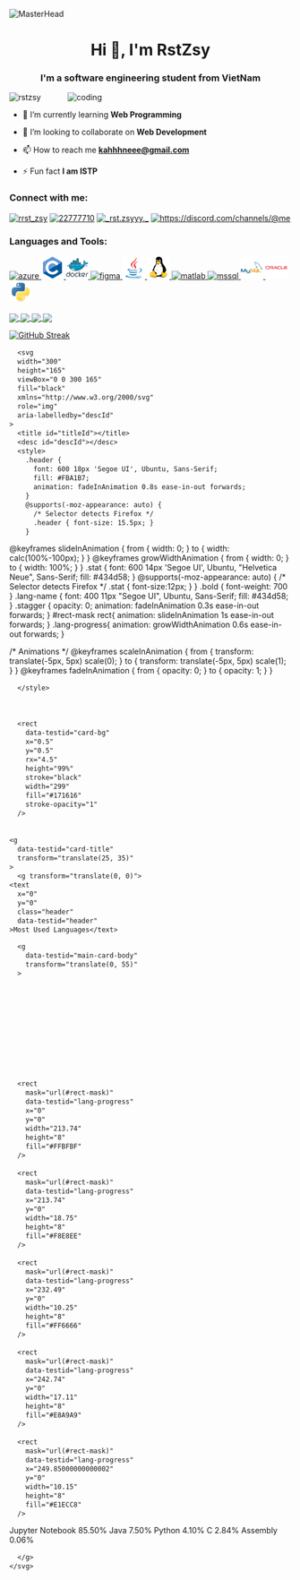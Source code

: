 ![MasterHead](https://1.bp.blogspot.com/-7A4WynwLsMw/XbBpCXG8fHI/AAAAAAAAMt4/uOa1bpLskYgrwGbllhSu2SDj_Mig8SXJQCLcBGAsYHQ/s1600/2000_600px.gif)
<h1 align="center">Hi 👋, I'm RstZsy</h1>
<h3 align="center">I'm a software engineering student from VietNam</h3>
<img align = "right" alt= "coding" width = "400" src ="https://media1.giphy.com/media/L1R1tvI9svkIWwpVYr/giphy.gif?cid=ecf05e471w9k4nibuuvmqm079y7h4anzt5fxu3mubmo6natw&ep=v1_gifs_search&rid=giphy.gif&ct=g">

<p align="left" > <img src="https://komarev.com/ghpvc/?username=rstzsy&label=Profile%20views&color=0e75b6&style=flat" alt="rstzsy" /> </p>

- 🌱 I’m currently learning **Web Programming**

- 👯 I’m looking to collaborate on **Web Development**

- 📫 How to reach me **kahhhneee@gmail.com**

- ⚡ Fun fact **I am ISTP**

<h3 align="left">Connect with me:</h3>
<p align="left">
<a href="https://twitter.com/Rst_zsy" target="blank"><img align="center" src="https://raw.githubusercontent.com/rahuldkjain/github-profile-readme-generator/master/src/images/icons/Social/twitter.svg" alt="rrst_zsy" height="30" width="40" /></a>
<a href="https://stackoverflow.com/users/22777710" target="blank"><img align="center" src="https://raw.githubusercontent.com/rahuldkjain/github-profile-readme-generator/master/src/images/icons/Social/stack-overflow.svg" alt="22777710" height="30" width="40" /></a>
<a href="https://instagram.com/_rst.zsyyy._" target="blank"><img align="center" src="https://raw.githubusercontent.com/rahuldkjain/github-profile-readme-generator/master/src/images/icons/Social/instagram.svg" alt="_rst.zsyyy._" height="30" width="40" /></a>
<a href="https://discord.gg/https://discord.com/channels/@me" target="blank"><img align="center" src="https://raw.githubusercontent.com/rahuldkjain/github-profile-readme-generator/master/src/images/icons/Social/discord.svg" alt="https://discord.com/channels/@me" height="30" width="40" /></a>
</p>
<h3 align="left">Languages and Tools:</h3>
<p align="left"> <a href="https://azure.microsoft.com/en-in/" target="_blank" rel="noreferrer"> <img src="https://www.vectorlogo.zone/logos/microsoft_azure/microsoft_azure-icon.svg" alt="azure" width="40" height="40"/> </a> <a href="https://www.cprogramming.com/" target="_blank" rel="noreferrer"> <img src="https://raw.githubusercontent.com/devicons/devicon/master/icons/c/c-original.svg" alt="c" width="40" height="40"/> </a> <a href="https://www.docker.com/" target="_blank" rel="noreferrer"> <img src="https://raw.githubusercontent.com/devicons/devicon/master/icons/docker/docker-original-wordmark.svg" alt="docker" width="40" height="40"/> </a> <a href="https://www.figma.com/" target="_blank" rel="noreferrer"> <img src="https://www.vectorlogo.zone/logos/figma/figma-icon.svg" alt="figma" width="40" height="40"/> </a> <a href="https://www.java.com" target="_blank" rel="noreferrer"> <img src="https://raw.githubusercontent.com/devicons/devicon/master/icons/java/java-original.svg" alt="java" width="40" height="40"/> </a> <a href="https://www.linux.org/" target="_blank" rel="noreferrer"> <img src="https://raw.githubusercontent.com/devicons/devicon/master/icons/linux/linux-original.svg" alt="linux" width="40" height="40"/> </a> <a href="https://www.mathworks.com/" target="_blank" rel="noreferrer"> <img src="https://upload.wikimedia.org/wikipedia/commons/2/21/Matlab_Logo.png" alt="matlab" width="40" height="40"/> </a> <a href="https://www.microsoft.com/en-us/sql-server" target="_blank" rel="noreferrer"> <img src="https://www.svgrepo.com/show/303229/microsoft-sql-server-logo.svg" alt="mssql" width="40" height="40"/> </a> <a href="https://www.mysql.com/" target="_blank" rel="noreferrer"> <img src="https://raw.githubusercontent.com/devicons/devicon/master/icons/mysql/mysql-original-wordmark.svg" alt="mysql" width="40" height="40"/> </a> <a href="https://www.oracle.com/" target="_blank" rel="noreferrer"> <img src="https://raw.githubusercontent.com/devicons/devicon/master/icons/oracle/oracle-original.svg" alt="oracle" width="40" height="40"/> </a> <a href="https://www.python.org" target="_blank" rel="noreferrer"> <img src="https://raw.githubusercontent.com/devicons/devicon/master/icons/python/python-original.svg" alt="python" width="40" height="40"/> </a> </p>

<a href="https://github.com/anuraghazra/github-readme-stats">
  <img height=200 align="center" src="https://github-readme-stats.vercel.app/api?username=rstzsy&theme=radical" />
</a>
<a href="https://github.com/anuraghazra/convoychat">
  <img height=200 align="center" src="https://github-readme-stats.vercel.app/api/top-langs?username=anuraghazra&theme=radical&layout=compact&langs_count=8&card_width=320" />
</a>



<a href="https://github.com/anuraghazra/github-readme-stats">
  <img align="center" src="https://github-readme-stats.vercel.app/api/pin/?username=anuraghazra&theme=radical&repo=github-readme-stats" />
</a>
<a href="https://github.com/anuraghazra/convoychat">
  <img align="center" src="https://github-readme-stats.vercel.app/api/pin/?username=anuraghazra&theme=radical&repo=convoychat" />
</a>

[![GitHub Streak](https://streak-stats.demolab.com/?user=rstzsy&theme=radical&langs_count=8&card_width=805)](https://git.io/streak-stats)


      <svg
      width="300"
      height="165"
      viewBox="0 0 300 165"
      fill="black"
      xmlns="http://www.w3.org/2000/svg"
      role="img"
      aria-labelledby="descId"
    >
      <title id="titleId"></title>
      <desc id="descId"></desc>
      <style>
        .header {
          font: 600 18px 'Segoe UI', Ubuntu, Sans-Serif;
          fill: #FBA1B7;
          animation: fadeInAnimation 0.8s ease-in-out forwards;
        }
        @supports(-moz-appearance: auto) {
          /* Selector detects Firefox */
          .header { font-size: 15.5px; }
        }
        
  @keyframes slideInAnimation {
    from {
      width: 0;
    }
    to {
      width: calc(100%-100px);
    }
  }
  @keyframes growWidthAnimation {
    from {
      width: 0;
    }
    to {
      width: 100%;
    }
  }
  .stat {
    font: 600 14px 'Segoe UI', Ubuntu, "Helvetica Neue", Sans-Serif; fill: #434d58;
  }
  @supports(-moz-appearance: auto) {
    /* Selector detects Firefox */
    .stat { font-size:12px; }
  }
  .bold { font-weight: 700 }
  .lang-name {
    font: 400 11px "Segoe UI", Ubuntu, Sans-Serif;
    fill: #434d58;
  }
  .stagger {
    opacity: 0;
    animation: fadeInAnimation 0.3s ease-in-out forwards;
  }
  #rect-mask rect{
    animation: slideInAnimation 1s ease-in-out forwards;
  }
  .lang-progress{
    animation: growWidthAnimation 0.6s ease-in-out forwards;
  }
  

        
  /* Animations */
  @keyframes scaleInAnimation {
    from {
      transform: translate(-5px, 5px) scale(0);
    }
    to {
      transform: translate(-5px, 5px) scale(1);
    }
  }
  @keyframes fadeInAnimation {
    from {
      opacity: 0;
    }
    to {
      opacity: 1;
    }
  }

        
      </style>

      

      <rect
        data-testid="card-bg"
        x="0.5"
        y="0.5"
        rx="4.5"
        height="99%"
        stroke="black"
        width="299"
        fill="#171616"
        stroke-opacity="1"
      />

      
    <g
      data-testid="card-title"
      transform="translate(25, 35)"
    >
      <g transform="translate(0, 0)">
    <text
      x="0"
      y="0"
      class="header"
      data-testid="header"
    >Most Used Languages</text>
  </g>
    </g>
  

      <g
        data-testid="main-card-body"
        transform="translate(0, 55)"
      >
        
  <svg data-testid="lang-items" x="25">
    

<mask id="rect-mask">
    <rect x="0" y="0" width="250" height="8" fill="white" rx="5"/>
  </mask>
  
      <rect
        mask="url(#rect-mask)"
        data-testid="lang-progress"
        x="0"
        y="0"
        width="213.74"
        height="8"
        fill="#FFBFBF"
      />
    
      <rect
        mask="url(#rect-mask)"
        data-testid="lang-progress"
        x="213.74"
        y="0"
        width="18.75"
        height="8"
        fill="#F8E8EE"
      />
    
      <rect
        mask="url(#rect-mask)"
        data-testid="lang-progress"
        x="232.49"
        y="0"
        width="10.25"
        height="8"
        fill="#FF6666"
      />
    
      <rect
        mask="url(#rect-mask)"
        data-testid="lang-progress"
        x="242.74"
        y="0"
        width="17.11"
        height="8"
        fill="#E8A9A9"
      />
    
      <rect
        mask="url(#rect-mask)"
        data-testid="lang-progress"
        x="249.85000000000002"
        y="0"
        width="10.15"
        height="8"
        fill="#E1ECC8"
      />
    

  <g transform="translate(0, 25)">
    <g transform="translate(0, 0)"><g transform="translate(0, 0)">
  <g class="stagger" style="animation-delay: 450ms">
    <circle cx="5" cy="6" r="5" fill="#FFBFBF" />
    <text data-testid="lang-name" x="15" y="10" class='lang-name'>
      Jupyter Notebook 85.50%
    </text>
  </g>
</g><g transform="translate(0, 25)">
  <g class="stagger" style="animation-delay: 600ms">
    <circle cx="5" cy="6" r="5" fill="#F8E8EE" />
    <text data-testid="lang-name" x="15" y="10" class='lang-name'>
      Java 7.50%
    </text>
  </g>
</g><g transform="translate(0, 50)">
  <g class="stagger" style="animation-delay: 750ms">
    <circle cx="5" cy="6" r="5" fill="#FF6666" />
    <text data-testid="lang-name" x="15" y="10" class='lang-name'>
      Python 4.10%
    </text>
  </g>
</g></g><g transform="translate(150, 0)"><g transform="translate(0, 0)">
  <g class="stagger" style="animation-delay: 450ms">
    <circle cx="5" cy="6" r="5" fill="#E8A9A9" />
    <text data-testid="lang-name" x="15" y="10" class='lang-name'>
      C 2.84%
    </text>
  </g>
</g><g transform="translate(0, 25)">
  <g class="stagger" style="animation-delay: 600ms">
    <circle cx="5" cy="6" r="5" fill="#E1ECC8" />
    <text data-testid="lang-name" x="15" y="10" class='lang-name'>
      Assembly 0.06%
    </text>
  </g>
</g></g>
  </g>

  </svg>

      </g>
    </svg>
  

